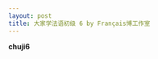 ```yaml
---
layout: post
title: 大家学法语初级 6 by Français博工作室
---
```


<p><a href="/fayu/node/184"></a><strong>chuji6</strong></p>
